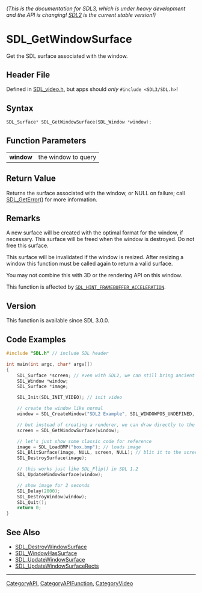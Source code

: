 ###### (This is the documentation for SDL3, which is under heavy development and the API is changing! [SDL2](https://wiki.libsdl.org/SDL2/) is the current stable version!)
# SDL_GetWindowSurface

Get the SDL surface associated with the window.

## Header File

Defined in [SDL_video.h](https://github.com/libsdl-org/SDL/blob/main/include/SDL3/SDL_video.h), but apps should _only_ `#include <SDL3/SDL.h>`!

## Syntax

```c
SDL_Surface* SDL_GetWindowSurface(SDL_Window *window);

```

## Function Parameters

|                |                     |
| -------------- | ------------------- |
| **window**     | the window to query |

## Return Value

Returns the surface associated with the window, or NULL on failure; call
[SDL_GetError](SDL_GetError)() for more information.

## Remarks

A new surface will be created with the optimal format for the window, if
necessary. This surface will be freed when the window is destroyed. Do not
free this surface.

This surface will be invalidated if the window is resized. After resizing a
window this function must be called again to return a valid surface.

You may not combine this with 3D or the rendering API on this window.

This function is affected by
[`SDL_HINT_FRAMEBUFFER_ACCELERATION`](SDL_HINT_FRAMEBUFFER_ACCELERATION).

## Version

This function is available since SDL 3.0.0.

## Code Examples

```c++
#include "SDL.h" // include SDL header

int main(int argc, char* argv[])
{
    SDL_Surface *screen; // even with SDL2, we can still bring ancient code back
    SDL_Window *window;
    SDL_Surface *image;

    SDL_Init(SDL_INIT_VIDEO); // init video

    // create the window like normal
    window = SDL_CreateWindow("SDL2 Example", SDL_WINDOWPOS_UNDEFINED, SDL_WINDOWPOS_UNDEFINED, 640, 480, 0);

    // but instead of creating a renderer, we can draw directly to the screen
    screen = SDL_GetWindowSurface(window);

    // let's just show some classic code for reference
    image = SDL_LoadBMP("box.bmp"); // loads image
    SDL_BlitSurface(image, NULL, screen, NULL); // blit it to the screen
    SDL_DestroySurface(image);

    // this works just like SDL_Flip() in SDL 1.2
    SDL_UpdateWindowSurface(window);

    // show image for 2 seconds
    SDL_Delay(2000);
    SDL_DestroyWindow(window);
    SDL_Quit();
    return 0;
}
```

## See Also

* [SDL_DestroyWindowSurface](SDL_DestroyWindowSurface)
* [SDL_WindowHasSurface](SDL_WindowHasSurface)
* [SDL_UpdateWindowSurface](SDL_UpdateWindowSurface)
* [SDL_UpdateWindowSurfaceRects](SDL_UpdateWindowSurfaceRects)

----
[CategoryAPI](CategoryAPI), [CategoryAPIFunction](CategoryAPIFunction), [CategoryVideo](CategoryVideo)


